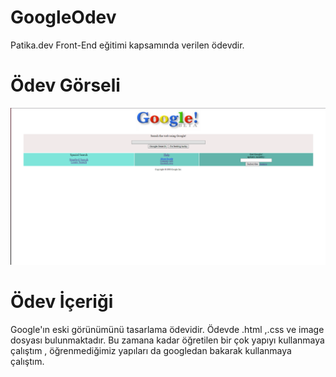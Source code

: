 # GoogleOdev
 Patika.dev Front-End eğitimi kapsamında verilen ödevdir.
# Ödev Görseli
![Ödev Görseli](image/screenshot.png)
# Ödev İçeriği
 Google'ın eski görünümünü tasarlama ödevidir.
 Ödevde .html ,.css ve image dosyası bulunmaktadır.
 Bu zamana kadar öğretilen bir çok yapıyı kullanmaya çalıştım , öğrenmediğimiz yapıları da googledan bakarak kullanmaya çalıştım. 
 
